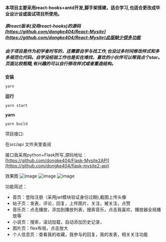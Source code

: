 #### 本项目主要采用react-hooks+antd开发,脚手架搭建，适合学习,也适合更改成毕业设计设或面试项目所使用。

##### 原react版本(没用react-hooks)的源码[https://github.com/dongke404/React-Mysite](https://github.com/dongke404/React-Mysite)此版缺少很多功能

##### 由于项目是作为初学者时写的，还需要自学与找工作,也没过多时间修改样式和多多规范化代码。自学没经验工作也是实在难找，喜欢的小伙伴可以帮我点个star。页面比较粗糙,有兴趣的可以自行修改样式或者重造结构。


**安装**

```
yarn
```

**运行**

```
yarn start
```
**yarn**

```
yarn build
```

项目接口:

在src/api 文件夹里查阅

接口我采用python+Flask所写,源码地址：
[https://github.com/dongke404/Flask-Mysite2API](https://github.com/dongke404/flask-mysite2-api)

效果图
![image](http://www.dongkirk.xyz/static/images/uploadImg/202005251332348956469-24.jpg)
![image](http://www.dongkirk.xyz/static/images/uploadImg/202005251332417322780-12.jpg)
![image](http://www.dongkirk.xyz/static/images/uploadImg/202005251332481579270-28.jpg)


功能简述：

- 首页：登陆注册（采用jwt模块验证身份过期),截图上传头像
- 帖子页：发表，评论，回复，上传图片，关注，被关注，点赞
- 音乐页：点击播放，添加到播放列表，搜索音乐，点击我喜欢，播放器全局播放等
- 小说页：搜索，滚动加载，自动添加历史记录，
- 图片页：flex布局，点击放大
- 个人信息页：查看我的收藏，我参与的回复，我的发表，相关关注功能

